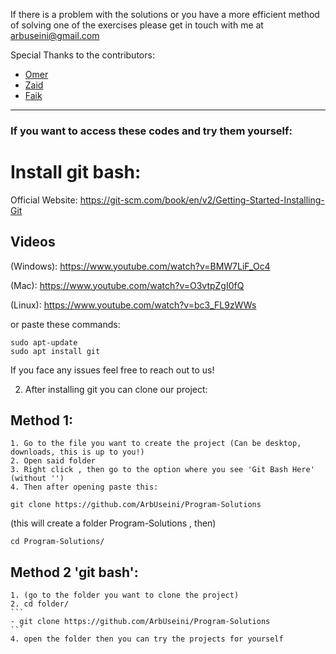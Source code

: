 If there is a problem with the solutions or you have a more efficient method of solving one of the exercises please get in touch with me at arbuseini@gmail.com

Special Thanks to the contributors:
- [Omer](https://github.com/omertairi04)
- [Zaid](https://github.com/Zaid995)
- [Faik](https://github.com/afgith)

<hr>

### If you want to access these codes and try them yourself:

# Install git bash: 
Official Website: https://git-scm.com/book/en/v2/Getting-Started-Installing-Git

## Videos
(Windows):
https://www.youtube.com/watch?v=BMW7LiF_Oc4

(Mac):
https://www.youtube.com/watch?v=O3vtpZgI0fQ

(Linux):
https://www.youtube.com/watch?v=bc3_FL9zWWs

or paste these commands:
```
sudo apt-update
sudo apt install git
```
If you face any issues feel free to reach out to us!

2. After installing git you can clone our project:
## Method 1:
    1. Go to the file you want to create the project (Can be desktop, downloads, this is up to you!)
    2. Open said folder
    3. Right click , then go to the option where you see 'Git Bash Here' (without '')
    4. Then after opening paste this:
```
git clone https://github.com/ArbUseini/Program-Solutions
```
(this will create a folder Program-Solutions , then)
```
cd Program-Solutions/
```


## Method 2 'git bash':
    1. (go to the folder you want to clone the project)
    2. cd folder/
    ```
    - git clone https://github.com/ArbUseini/Program-Solutions
    ```
    4. open the folder then you can try the projects for yourself        
